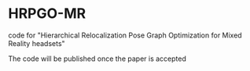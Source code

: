 # HRPGO-MR
code for "Hierarchical Relocalization Pose Graph Optimization for Mixed Reality headsets"

The code will be published once the paper is accepted